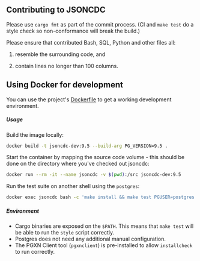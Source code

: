 Contributing to JSONCDC
-----------------------

Please use `cargo fmt` as part of the commit process. (CI and `make test` do a
style check so non-conformance will break the build.)

Please ensure that contributed Bash, SQL, Python and other files all:

1. resemble the surrounding code, and

2. contain lines no longer than 100 columns.

Using Docker for development
----------------------------

You can use the project's [Dockerfile](Dockerfile) to get a working development environment.

##### Usage

Build the image locally:

```sh
docker build -t jsoncdc-dev:9.5 --build-arg PG_VERSION=9.5 .
```

Start the container by mapping the source code volume - this should be done on the directory where you've checked out jsoncdc:

```sh
docker run --rm -it --name jsoncdc -v $(pwd):/src jsoncdc-dev:9.5
```

Run the test suite on another shell using the `postgres`:

```sh
docker exec jsoncdc bash -c 'make install && make test PGUSER=postgres'
```

##### Environment

- Cargo binaries are exposed on the `$PATH`. This means that `make test` will be able to run the `style` script correctly.
- Postgres does not need any additional manual configuration.
- The PGXN Client tool (`pgxnclient`) is pre-installed to allow `installcheck` to run correctly.
